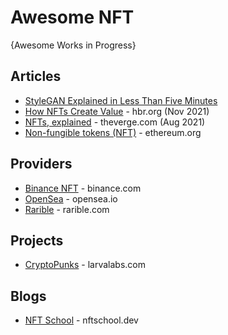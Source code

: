 # Awesome NFT
{Awesome Works in Progress}

## Articles
* [StyleGAN Explained in Less Than Five Minutes](https://nftdesire.io/can-you-sell-an-nft-on-multiple-platforms/)
* [How NFTs Create Value](https://hbr.org/2021/11/how-nfts-create-value) - hbr.org (Nov 2021)
* [NFTs, explained](https://www.theverge.com/22310188/nft-explainer-what-is-blockchain-crypto-art-faq) - theverge.com (Aug 2021)
* [Non-fungible tokens (NFT)](https://ethereum.org/en/nft/) - ethereum.org

## Providers
* [Binance NFT](https://www.binance.com/en/nft) - binance.com
* [OpenSea](http://opensea.io/) - opensea.io
* [Rarible](https://rarible.com/) - rarible.com

## Projects
* [CryptoPunks](https://www.larvalabs.com/cryptopunks) - larvalabs.com


## Blogs
* [NFT School](https://nftschool.dev/) - nftschool.dev
